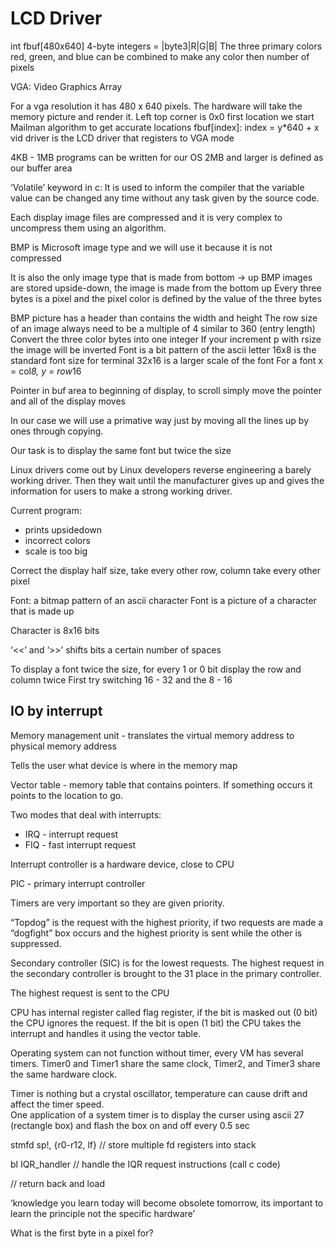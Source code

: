 # LCD Driver

int fbuf[480x640] 
4-byte integers = |byte3|R|G|B|
The three primary colors red, green, and blue can be combined to make any color
then number of pixels

VGA: Video Graphics Array

For a vga resolution it has 480 x 640 pixels. 
The hardware will take the memory picture and render it. 
Left top corner is 0x0 first location we start
Mailman algorithm to get accurate locations
fbuf[index]:  index = y*640 + x
vid driver is the LCD driver that registers to VGA mode

4KB - 1MB programs can be written for our OS
2MB and larger is defined as our buffer area

‘Volatile’ keyword in c: It is used to inform the compiler that the variable value can be changed any time without any task given by the source code.

Each display image files are compressed and it is very complex to uncompress them using an algorithm.

BMP is Microsoft image type and we will use it because it is not compressed

It is also the only image type that is made from bottom → up
BMP images are stored upside-down, the image is made from the bottom up
Every three bytes is a pixel and the pixel color is defined by the value of the three bytes

BMP picture has a header than contains the width and height
The row size of an image always need to be a multiple of 4 similar to 360 (entry length)
Convert the three color bytes into one integer
If your increment p with rsize the image will be inverted
Font is a bit pattern of the ascii letter
16x8 is the standard font size for terminal
32x16 is a larger scale of the font
For a font x = col*8, y = row*16

Pointer in buf area to beginning of display, to scroll simply move the pointer and all of the display moves

In our case we will use a primative way just by moving all the lines up by ones through copying.

Our task is to display the same font but twice the size

Linux drivers come out by Linux developers reverse engineering a barely working driver. Then they wait until the manufacturer gives up and gives the information for users to make a strong working driver.


Current program:
* prints upsidedown
* incorrect colors
* scale is too big

Correct the display
half size, take every other row, column take every other pixel

Font: a bitmap pattern of an ascii character
Font is a picture of a character that is made up

Character is 8x16 bits

‘<<’ and ‘>>’ shifts bits a certain number of spaces

To display a font twice the size, for every 1 or 0 bit display the row and column twice
First try switching 16 - 32 and the 8 - 16

## IO by interrupt

Memory management unit - translates the virtual memory address to physical memory address

Tells the user what device is where in the memory map

Vector table - memory table that contains pointers. If something occurs it points to the location to go. 

Two modes that deal with interrupts:
* IRQ - interrupt request
* FIQ - fast interrupt request

Interrupt controller is a hardware device, close to CPU

PIC - primary interrupt controller

Timers are very important so they are given priority. 

“Topdog” is the request with the highest priority, if two requests are made a “dogfight” box occurs and the highest priority is sent while the other is suppressed. 

Secondary controller (SIC) is for the lowest requests. The highest request in the secondary controller is brought to the 31 place in the primary controller.

The highest request is sent to the CPU

CPU has internal register called flag register, if the bit is masked out (0 bit) the CPU ignores the request. If the bit is open (1 bit) the CPU takes the interrupt and handles it using the vector table. 

Operating system can not function without timer, every VM has several timers. Timer0 and Timer1 share the same clock, Timer2, and Timer3 share the same hardware clock.

Timer is nothing but a crystal oscillator, temperature can cause drift and affect the timer speed.  
One application of a system timer is to display the curser using ascii 27 (rectangle box) and flash the box on and off every 0.5 sec

stmfd sp!, {r0-r12, lf} // store multiple fd registers into stack

bl IQR_handler  // handle the IQR request instructions (call c code)

 // return back and load

‘knowledge you learn today will become obsolete tomorrow, its important to learn the principle not the specific hardware’

What is the first byte in a pixel for?